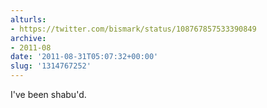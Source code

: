 ```yaml
---
alturls:
- https://twitter.com/bismark/status/108767857533390849
archive:
- 2011-08
date: '2011-08-31T05:07:32+00:00'
slug: '1314767252'
---
```


I've been shabu'd.

